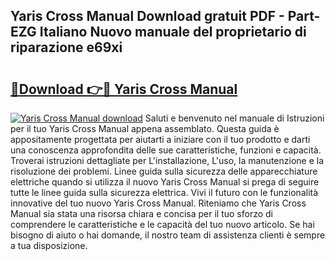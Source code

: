 ## Yaris Cross Manual Download gratuit PDF - Part-EZG Italiano Nuovo manuale del proprietario di riparazione e69xi

# <h2><a href="http://dfeh27l.blite.top/?on=Yaris+Cross+Manual">🔗Download 👉🔴 Yaris Cross Manual</a></h2>

[![Yaris Cross Manual download](https://i.imgur.com/lujVjoI.png)](http://dfeh27l.blite.top/?on=Yaris+Cross+Manual)
Saluti e benvenuto nel manuale di Istruzioni per il tuo Yaris Cross Manual appena assemblato. Questa guida è appositamente progettata per aiutarti a iniziare con il tuo prodotto e darti una conoscenza approfondita delle sue caratteristiche, funzioni e capacità. Troverai istruzioni dettagliate per L'installazione, L'uso, la manutenzione e la risoluzione dei problemi. Linee guida sulla sicurezza delle apparecchiature elettriche quando si utilizza il nuovo Yaris Cross Manual si prega di seguire tutte le linee guida sulla sicurezza elettrica. Vivi il futuro con le funzionalità innovative del tuo nuovo Yaris Cross Manual. Riteniamo che Yaris Cross Manual sia stata una risorsa chiara e concisa per il tuo sforzo di comprendere le caratteristiche e le capacità del tuo nuovo articolo. Se hai bisogno di aiuto o hai domande, il nostro team di assistenza clienti è sempre a tua disposizione.
